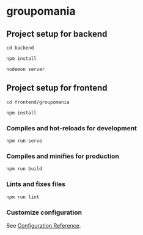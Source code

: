 # groupomania

## Project setup for backend
```
cd backend
```

```
npm install
```

```
nodemon server
```

## Project setup for frontend
```
cd frontend/groupomania
```

```
npm install
```

### Compiles and hot-reloads for development
```
npm run serve
```

### Compiles and minifies for production
```
npm run build
```

### Lints and fixes files
```
npm run lint
```

### Customize configuration
See [Configuration Reference](https://cli.vuejs.org/config/).
